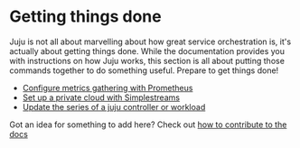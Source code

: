 # Getting things done

Juju is not all about marvelling about how great service orchestration is, it's
actually about getting things done. While the documentation provides you with
instructions on how Juju works, this section is all about putting those commands
together to do something useful. Prepare to get things done!

- [Configure metrics gathering with Prometheus](./howto-prometheus.html)
- [Set up a private cloud with Simplestreams](./howto-privatecloud.html)
- [Update the series of a juju controller or workload](./howto-updateseries.html)

Got an idea for something to add here? Check out [how to contribute to the
docs](contributing.html)
